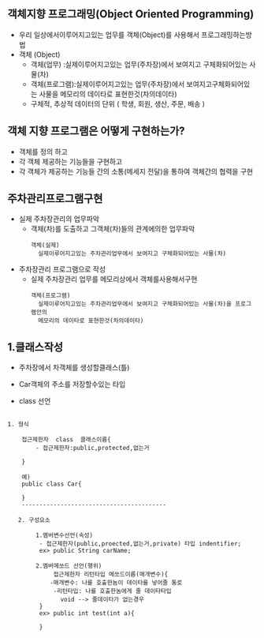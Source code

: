 
## 객체지향 프로그래밍(Object Oriented Programming)
  - 우리 일상에서이루어지고있는 업무를 객체(Object)를 사용해서 프로그래밍하는방법
  - 객체 (Object)
	 - 객체(업무)   :실제이루어지고있는 업무(주차장)에서 보여지고 구체화되어있는 사물(차)  
	 - 객체(프로그램):실제이루어지고있는 업무(주차장)에서 보여지고구체화되어있는 사물을 메모리의 데이타로 표현한것(차의데이타) 
	 - 구체적, 추상적 데이터의 단위 ( 학생, 회원, 생산, 주문, 배송 )

## 객체 지향 프로그램은 어떻게 구현하는가?

- 객체를 정의 하고 
- 각 객체 제공하는 기능들을 구현하고
- 각 객체가 제공하는 기능들 간의 소통(메세지 전달)을 통하여 객체간의 협력을 구현 



 ## 주차관리프로그램구현
 
   - 실제 주차장관리의 업무파악
     - 객체(차)를 도출하고 그객체(차)들의 관계에의한 업무파악
       ```
       객체(실제)
         실제이루어지고있는 주차관리업무에서 보여지고 구체화되어있는 사물(차)    
       ```
   - 주차장관리 프로그램으로 작성 
     - 실제 주차장관리 업무를 메모리상에서 객체를사용해서구현
       ```
       객체(프로그램)
         실제이루어지고있는 주차관리업무에서 보여지고 구체화되어있는 사물(차)을 프로그램안의
         메모리의 데이타로 표현한것(차의데이타)
       ```

  ## 1.클래스작성
  -  주차장에서 차객체를 생성할클래스(틀)
  -  Car객체의 주소를 저장할수있는 타입

  -  class 선언
        ```
   	1. 형식     
        
		접근제한자  class  클래스이름{
			- 접근제한자:public,protected,없는거
		
		} 
  
	 	예)
		public class Car{
		
		}
        -----------------------------------------
	
       2. 구성요소
	      
       		1.멤버변수선언(속성)
	         - 접근제한자(public,proected,없는거,private) 타입 indentifier;
	         ex> public String carName;
         
	      	2.멤버메쏘드 선언(행위)    
       	         접근제한자 리턴타입 메쏘드이름(매개변수){
	            -매개변수: 나를 호출한놈이 데이타를 넣어줄 통로
	         	 -리턴타입: 나를 호출한놈에게 줄 데이타타입 
	               void --> 줄데이타가 없는경우
	         }
        	 ex> public int test(int a){
         	  	
             }
 






